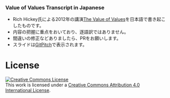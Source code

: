 ### Value of Values Transcript in Japanese

- Rich Hickey氏による2012年の講演[The Value of Values](https://www.youtube.com/watch?v=-6BsiVyC1kM)を日本語で書き起こしたものです。
- 内容の把握に重点をおいており、逐語訳ではありません。
- 間違いの修正などありましたら、PRをお願いします。
- スライドは[GitPitch](https://gitpitch.com/k2n/value-of-values-transcript-ja)で表示されます。

# License

<a rel="license" href="http://creativecommons.org/licenses/by/4.0/"><img alt="Creative Commons License" style="border-width:0" src="https://i.creativecommons.org/l/by/4.0/88x31.png" /></a><br />This work is licensed under a <a rel="license" href="http://creativecommons.org/licenses/by/4.0/">Creative Commons Attribution 4.0 International License</a>.
